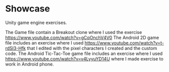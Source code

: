 # Showcase
Unity game engine exercises.

The Game file contain a Breakout clone where I used the exercise https://www.youtube.com/watch?v=gCqOnchV4V0
The Android 2D game file includes an exercise where I used https://www.youtube.com/watch?v=t-rdSI3-Hfk that I edited with the pixel characters I created and the custom code.
The Android Tic-Tac-Toe game file includes an exercise where I used https://www.youtube.com/watch?v=v4LyyuYD14U where I made exercise to work in Android phone.
